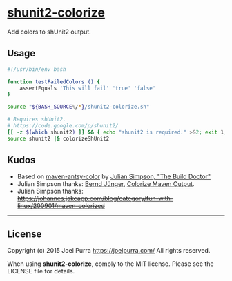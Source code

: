 # [shunit2-colorize](https://github.com/joelpurra/shunit2-colorize)

Add colors to shUnit2 output.



## Usage


```bash
#!/usr/bin/env bash

function testFailedColors () {
	assertEquals 'This will fail' 'true' 'false'
}

source "${BASH_SOURCE%/*}/shunit2-colorize.sh"

# Requires shUnit2.
# https://code.google.com/p/shunit2/
[[ -z $(which shunit2) ]] && { echo "shunit2 is required." >&2; exit 1; }
source shunit2 |& colorizeShUnit2
```



## Kudos

- Based on [maven-antsy-color](https://github.com/builddoctor/maven-antsy-color) by [Julian Simpson, "The Build Doctor"](https://www.build-doctor.com/)
- Julian Simpson thanks: [Bernd Jünger](https://bjuenger.de/), [Colorize Maven Output](https://blog.blindgaenger.net/colorize_maven_output.html).
- Julian Simpson thanks: ~~https://johannes.jakeapp.com/blog/category/fun-with-linux/200901/maven-colorized~~



---

## License
Copyright (c) 2015 Joel Purra <https://joelpurra.com/>
All rights reserved.

When using **shunit2-colorize**, comply to the MIT license. Please see the LICENSE file for details.
